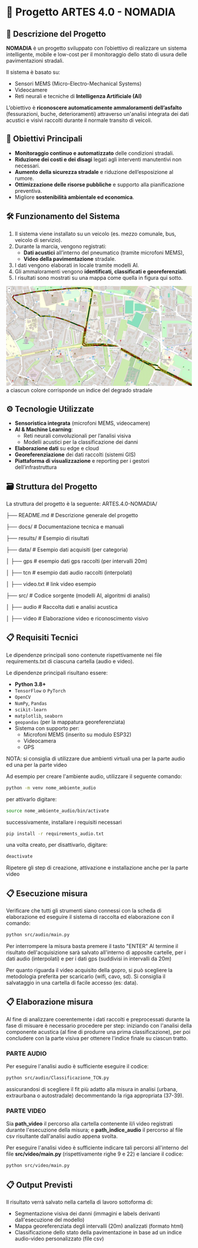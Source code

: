 # 📍 Progetto ARTES 4.0 - NOMADIA

## 🧠 Descrizione del Progetto

**NOMADIA** è un progetto sviluppato con l’obiettivo di realizzare un sistema intelligente, mobile e low-cost per il monitoraggio dello stato di usura delle pavimentazioni stradali.

Il sistema è basato su:
- Sensori MEMS (Micro-Electro-Mechanical Systems)
- Videocamere
- Reti neurali e tecniche di **Intelligenza Artificiale (AI)**

L’obiettivo è **riconoscere automaticamente ammaloramenti dell’asfalto** (fessurazioni, buche, deterioramenti) attraverso un'analisi integrata dei dati acustici e visivi raccolti durante il normale transito di veicoli.

## 🎯 Obiettivi Principali

- **Monitoraggio continuo e automatizzato** delle condizioni stradali.
- **Riduzione dei costi e dei disagi** legati agli interventi manutentivi non necessari.
- **Aumento della sicurezza stradale** e riduzione dell’esposizione al rumore.
- **Ottimizzazione delle risorse pubbliche** e supporto alla pianificazione preventiva.
- Migliore **sostenibilità ambientale ed economica**.

## 🛠️ Funzionamento del Sistema

1. Il sistema viene installato su un veicolo (es. mezzo comunale, bus, veicolo di servizio).
2. Durante la marcia, vengono registrati:
   - **Dati acustici** all’interno del pneumatico (tramite microfoni MEMS),
   - **Video della pavimentazione** stradale.
3. I dati vengono elaborati in locale tramite modelli AI.
4. Gli ammaloramenti vengono **identificati, classificati e georeferenziati**.
5. I risultati sono mostrati su una mappa come quella in figura qui sotto.
<img src="results/output_map.png" alt="Logo" /> 
a ciascun colore corrisponde un indice del degrado stradale

## ⚙️ Tecnologie Utilizzate

- **Sensoristica integrata** (microfoni MEMS, videocamere)
- **AI & Machine Learning**:
  - Reti neurali convoluzionali per l’analisi visiva
  - Modelli acustici per la classificazione dei danni
- **Elaborazione dati** su edge e cloud
- **Georeferenziazione** dei dati raccolti (sistemi GIS)
- **Piattaforma di visualizzazione** e reporting per i gestori dell’infrastruttura

## 🗃️ Struttura del Progetto

La struttura del progetto è la seguente:
ARTES.4.0-NOMADIA/

├── README.md        # Descrizione generale del progetto

├── docs/                    # Documentazione tecnica e manuali 

├── results/                 # Esempio di risultati 

├── data/                    # Esempio dati acquisiti (per categoria) 

│   ├── gps                   # esempio dati gps raccolti (per intervalli 20m) 

│   ├── tcn                   # esempio dati audio raccolti (interpolati) 

│   ├── video.txt             # link video esempio 

├── src/                     # Codice sorgente (modelli AI, algoritmi di analisi)

│   ├── audio               # Raccolta dati e analisi acustica 

│   ├── video               # Elaborazione video e riconoscimento visivo


## 📋 Requisiti Tecnici

Le dipendenze principali sono contenute rispettivamente nei file requirements.txt di ciascuna cartella (audio e video).

Le dipendenze principali risultano essere:
  - **Python 3.8+**
  - `TensorFlow` o `PyTorch`
  - `OpenCV`
  - `NumPy`, `Pandas`
  - `scikit-learn`
  - `matplotlib`, `seaborn`
  - `geopandas` (per la mappatura georeferenziata)
- Sistema con supporto per:
  - Microfoni MEMS (inserito su modulo ESP32)
  - Videocamera
  - GPS

NOTA: si consiglia di utilizzare due ambienti virtuali una per la parte audio ed una per la parte video

Ad esempio per creare l'ambiente audio, utilizzare il seguente comando:

```bash
python -m venv nome_ambiente_audio
```
per attivarlo digitare:
```bash
source nome_ambiente_audio/bin/activate
```
successivamente, installare i requisiti necessari
```bash
pip install -r requirements_audio.txt
```
una volta creato, per disattivarlo, digitare:
```bash
deactivate
```
Ripetere gli step di creazione, attivazione e installazione anche per la parte video

## 📋 Esecuzione misura
Verificare che tutti gli strumenti siano connessi con la scheda di elaborazione ed
eseguire il sistema di raccolta ed elaborazione con il comando:
```bash
python src/audio/main.py
```
Per interrompere la misura basta premere il tasto "ENTER"
Al termine il risultato dell'acquisizione sarà salvato all'interno di apposite cartelle, per i dati audio (interpolati) e per i dati gps (suddivisi in intervalli da 20m) 

Per quanto riguarda il video acquisito della gopro, si può scegliere la metodologia preferita per scaricarlo (wifi, cavo, sd). Si consiglia il salvataggio in una cartella di facile accesso (es: data).

## 📋 Elaborazione misura
Al fine di analizzare coerentemente i dati raccolti e preprocessati durante la fase di misuare è necessario procedere per step: iniziando con l'analisi della componente acustica (al fine di produrre una prima classificazione), per poi concludere con la parte visiva per ottenere l'indice finale su ciascun tratto.

### PARTE AUDIO
Per eseguire l'analisi audio è sufficiente eseguire il codice:
```bash
python src/audio/Classificazione_TCN.py
```
assicurandosi di scegliere il fit più adatto alla misura in analisi (urbana, extraurbana o autostradale) decommentando la riga appropriata (37-39).

### PARTE VIDEO
Sia **path_video** il percorso alla cartella contenente il/i video registrati durante l'esecuzione della misura; e **path_indice_audio** il percorso al file csv risultante dall'analisi audio appena svolta.

Per eseguire l'analisi video è sufficiente indicare tali percorsi all'interno del file **src/video/main.py** (rispettivamente righe 9 e 22) e lanciare il codice:
```bash
python src/video/main.py
```

## 📋 Output Previsti
Il risultato verrà salvato nella cartella di lavoro sottoforma di:

- Segmentazione visiva dei danni (immagini e labels derivanti dall'esecuzione del modello) 
- Mappa georeferenziata degli intervalli (20m) analizzati (formato html)
- Classificazione dello stato della pavimentazione in base ad un indice audio-video personalizzato (file csv)